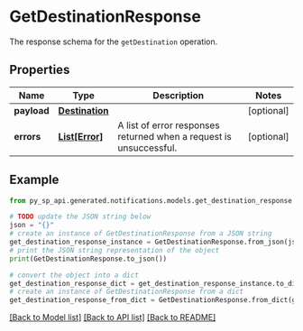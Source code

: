 # GetDestinationResponse

The response schema for the `getDestination` operation.

## Properties

Name | Type | Description | Notes
------------ | ------------- | ------------- | -------------
**payload** | [**Destination**](Destination.md) |  | [optional] 
**errors** | [**List[Error]**](Error.md) | A list of error responses returned when a request is unsuccessful. | [optional] 

## Example

```python
from py_sp_api.generated.notifications.models.get_destination_response import GetDestinationResponse

# TODO update the JSON string below
json = "{}"
# create an instance of GetDestinationResponse from a JSON string
get_destination_response_instance = GetDestinationResponse.from_json(json)
# print the JSON string representation of the object
print(GetDestinationResponse.to_json())

# convert the object into a dict
get_destination_response_dict = get_destination_response_instance.to_dict()
# create an instance of GetDestinationResponse from a dict
get_destination_response_from_dict = GetDestinationResponse.from_dict(get_destination_response_dict)
```
[[Back to Model list]](../README.md#documentation-for-models) [[Back to API list]](../README.md#documentation-for-api-endpoints) [[Back to README]](../README.md)


